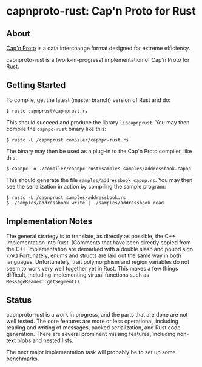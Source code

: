 # capnproto-rust: Cap'n Proto for Rust

## About

[Cap'n Proto](http://kentonv.github.io/capnproto/) is a
data interchange format designed for extreme efficiency.

capnproto-rust is a (work-in-progress) implementation of Cap'n Proto
for [Rust](http://www.rust-lang.org).

## Getting Started

To compile, get the latest (master branch) version of Rust and do:
```
$ rustc capnprust/capnprust.rs
```
This should succeed and produce
the library `libcapnprust`. You may then compile the `capnpc-rust` binary like this:
```
$ rustc -L./capnprust compiler/capnpc-rust.rs
```
The binary may then be used as a plug-in to
the Cap'n Proto compiler, like this:

```
$ capnpc -o ./compiler/capnpc-rust:samples samples/addressbook.capnp
```
This should generate the file `samples/addressbook_capnp.rs`.
You may then see the serialization in action by compiling the sample program:

```
$ rustc -L./capnprust samples/addressbook.rs
$ ./samples/addressbook write | ./samples/addressbook read
```

## Implementation Notes

The general strategy is to translate, as directly as possible, the C++
implementation into Rust. (Comments that have been directly copied
from the C++ implementation are demarked with a double slash and pound
sign `//#`.) Fortunately, enums and structs are laid out the same way
in both languages. Unfortunately, trait polymorphism and region
variables do not seem to work very well together yet in Rust. This
makes a few things difficult, including implementing virtual functions
such as `MessageReader::getSegment()`.

## Status

capnproto-rust is a work in progress, and the parts that are done are
not well tested. The core features are more or less operational,
including reading and writing of messages, packed serialization, and
Rust code generation. There are several prominent missing features,
including non-text blobs and nested lists.

The next major implementation task will probably be to set up some
benchmarks.




